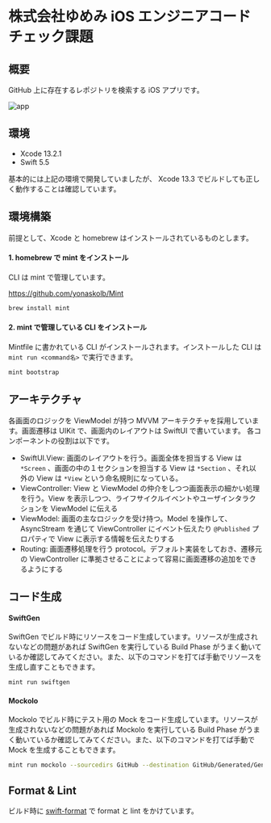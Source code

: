 # 株式会社ゆめみ iOS エンジニアコードチェック課題

## 概要

GitHub 上に存在するレポジトリを検索する iOS アプリです。

![app](https://user-images.githubusercontent.com/22269397/159150810-4e5b92cc-46cf-4a7b-9f46-09b82aa50c71.gif)

## 環境

- Xcode 13.2.1
- Swift 5.5

基本的には上記の環境で開発していましたが、 Xcode 13.3 でビルドしても正しく動作することは確認しています。

## 環境構築

前提として、Xcode と homebrew はインストールされているものとします。

#### 1. homebrew で mint をインストール

CLI は mint で管理しています。

https://github.com/yonaskolb/Mint

```sh
brew install mint
```

#### 2. mint で管理している CLI をインストール

Mintfile に書かれている CLI がインストールされます。インストールした CLI は `mint run <command名>` で実行できます。

```sh
mint bootstrap
```

## アーキテクチャ

各画面のロジックを ViewModel が持つ MVVM アーキテクチャを採用しています。画面遷移は UIKit で、画面内のレイアウトは SwiftUI で書いています。 各コンポーネントの役割は以下です。

- SwiftUI.View: 画面のレイアウトを行う。画面全体を担当する View は `*Screen` 、画面の中の１セクションを担当する View は `*Section` 、それ以外の View は `*View` という命名規則になっている。
- ViewController: View と ViewModel の仲介をしつつ画面表示の細かい処理を行う。View を表示しつつ、ライフサイクルイベントやユーザインタラクションを ViewModel に伝える
- ViewModel: 画面の主なロジックを受け持つ。Model を操作して、AsyncStream を通じて ViewController にイベント伝えたり `@Published` プロパティで View に表示する情報を伝えたりする
- Routing: 画面遷移処理を行う protocol。デフォルト実装をしておき、遷移元の ViewController に準拠させることによって容易に画面遷移の追加をできるようにする

## コード生成

#### SwiftGen

SwiftGen でビルド時にリソースをコード生成しています。リソースが生成されないなどの問題があれば SwiftGen を実行している Build Phase がうまく動いているか確認してみてください。また、以下のコマンドを打てば手動でリソースを生成し直すこともできます。

```sh
mint run swiftgen
```

#### Mockolo

Mockolo でビルド時にテスト用の Mock をコード生成しています。リソースが生成されないなどの問題があれば Mockolo を実行している Build Phase がうまく動いているか確認してみてください。また、以下のコマンドを打てば手動で Mock を生成することもできます。

```sh
mint run mockolo --sourcedirs GitHub --destination GitHub/Generated/GeneratedMocks.swift --enable-args-history
```

## Format & Lint

ビルド時に [swift-format](https://github.com/apple/swift-format) で format と lint をかけています。
